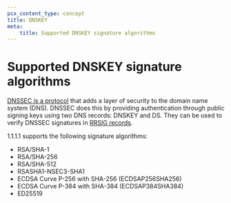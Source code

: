 ```yaml
---
pcx_content_type: concept
title: DNSKEY
meta:
    title: Supported DNSKEY signature algorithms
---
```


# Supported DNSKEY signature algorithms

[DNSSEC is a protocol](https://www.cloudflare.com/learning/dns/dns-records/dnskey-ds-records/) that adds a layer of security to the domain name system (DNS). DNSSEC does this by providing authentication through public signing keys using two DNS records: DNSKEY and DS. They can be used to verify DNSSEC signatures in [RRSIG records](https://www.cloudflare.com/dns/dnssec/how-dnssec-works/).

1.1.1.1 supports the following signature algorithms:

- RSA/SHA-1
- RSA/SHA-256
- RSA/SHA-512
- RSASHA1-NSEC3-SHA1
- ECDSA Curve P-256 with SHA-256 (ECDSAP256SHA256)
- ECDSA Curve P-384 with SHA-384 (ECDSAP384SHA384)
- ED25519